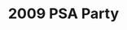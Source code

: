 ---
title: 2009 PSA Party
eleventyNavigation:
  key: 2009 PSA Party
  order:
  parent: PSA Party
layout: gallery.njk
permalink: "oldtimer/psa_party/2009/"
meta_desc: "Photos from the 2009 PSA Party, held in San Diego, CA"
url: "https://www.psa-history.org/oldtimer/psa_party/2009/"
collectionName: "2009-psa-party"
tags: "psa-party"
---